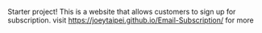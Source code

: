 Starter project!
This is a website that allows customers to sign up for subscription.
visit https://joeytaipei.github.io/Email-Subscription/ for more
